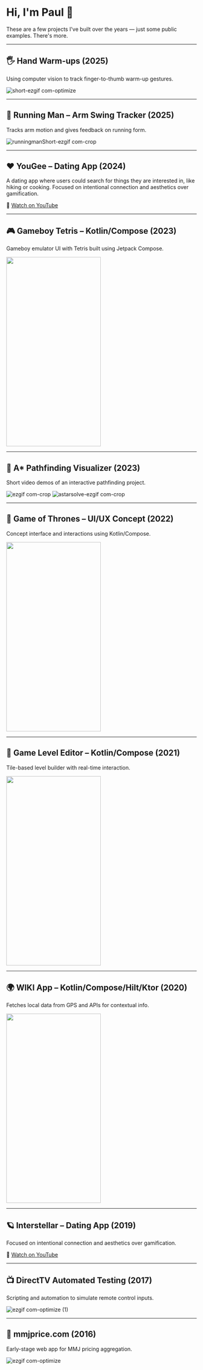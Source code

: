 # Hi, I'm Paul 👋  
These are a few projects I've built over the years — just some public examples. There's more.

---

## 🖐️ Hand Warm-ups  (2025)
Using computer vision to track finger-to-thumb warm-up gestures.

![short-ezgif com-optimize](https://github.com/user-attachments/assets/25b2788b-1460-4fe7-862c-eee629315557)

---

## 🏃 Running Man – Arm Swing Tracker (2025) 
Tracks arm motion and gives feedback on running form.

![runningmanShort-ezgif com-crop](https://github.com/user-attachments/assets/112e793e-55f2-4a06-b8fb-8f76f9e8895f)

---

## ❤️ YouGee –  Dating App (2024)  
A dating app where users could search for things they are interested in, like hiking or cooking. Focused on intentional connection and aesthetics over gamification.  

🔗 [Watch on YouTube](https://www.youtube.com/watch?v=EsYnpAHfjNM)

---


## 🎮 Gameboy Tetris – Kotlin/Compose  (2023)
Gameboy emulator UI with Tetris built using Jetpack Compose.

<img src="https://user-images.githubusercontent.com/17733702/217046867-97218a15-d7f9-4e5c-9ad8-0fd0d307c4d3.gif" width="250" height="500"/>

---

## 🧭 A* Pathfinding Visualizer (2023)  
Short video demos of an interactive pathfinding project.

![ezgif com-crop](https://github.com/user-attachments/assets/51117674-4df7-42c9-9185-5f54c2f11ac3)
![astarsolve-ezgif com-crop](https://github.com/user-attachments/assets/c258a05c-a6bb-4fcc-8075-8cdfa4a0d052)

---

## 🏰 Game of Thrones – UI/UX Concept (2022)  
Concept interface and interactions using Kotlin/Compose.

<img src="https://user-images.githubusercontent.com/17733702/217055877-0a7788ee-87a4-41e3-acf9-ffefb9e04751.gif" width="250" height="500"/>

---

## 🧩 Game Level Editor – Kotlin/Compose  (2021)
Tile-based level builder with real-time interaction.

<img src="https://user-images.githubusercontent.com/17733702/218213834-40b2a597-54b0-4f31-9baa-8c727f7bf0c8.gif" width="250" height="500"/>

---

## 🌍 WIKI App – Kotlin/Compose/Hilt/Ktor (2020)  
Fetches local data from GPS and APIs for contextual info.

<img src="https://user-images.githubusercontent.com/17733702/217066635-e0d2d287-9303-4dd4-9f3b-ac1710e84f0e.gif" width="250" height="500"/>

---

## 🪐 Interstellar – Dating App (2019)  
Focused on intentional connection and aesthetics over gamification.  

🔗 [Watch on YouTube](https://www.youtube.com/watch?v=YqgHC03DUnc)

---

## 📺 DirectTV Automated Testing (2017) 
Scripting and automation to simulate remote control inputs.  

![ezgif com-optimize (1)](https://github.com/user-attachments/assets/68b7d41a-99c8-4e7d-a384-18a84e716cbd)

---

## 🌿 mmjprice.com (2016)  
Early-stage web app for MMJ pricing aggregation.

![ezgif com-optimize](https://github.com/user-attachments/assets/3fcfbb6c-b6ce-4762-ad09-20b05ca710ea)
